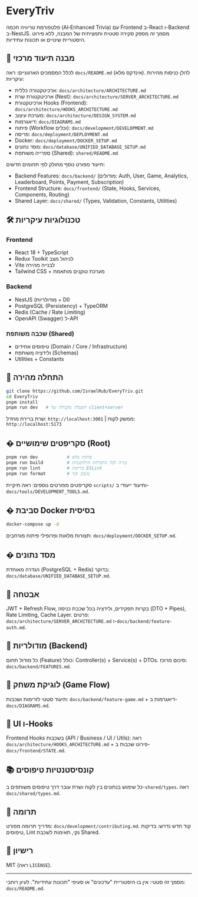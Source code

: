 # EveryTriv

פלטפורמת טריוויה חכמה (AI‑Enhanced Trivia) עם Frontend ב-React ו-Backend ב-NestJS. מסמך זה מספק סקירה סטטית ותמציתית של המבנה, ללא פירוט היסטוריית שינויים או תכונות עתידיות.

## 🧭 מבנה תיעוד מרכזי

לכלל המסמכים הארגוניים: ראה `docs/README.md` (אינדקס מלא). להלן כניסות מהירות עיקריות:

- ארכיטקטורה כללית: `docs/architecture/ARCHITECTURE.md`
- ארכיטקטורת שרת (Nest): `docs/architecture/SERVER_ARCHITECTURE.md`
- ארכיטקטורת Hooks (Frontend): `docs/architecture/HOOKS_ARCHITECTURE.md`
- מערכת עיצוב: `docs/architecture/DESIGN_SYSTEM.md`
- דיאגרמות: `docs/DIAGRAMS.md`
- פיתוח (Workflow וכלים): `docs/development/DEVELOPMENT.md`
- פריסה: `docs/deployment/DEPLOYMENT.md`
- Docker: `docs/deployment/DOCKER_SETUP.md`
- מסד נתונים: `docs/database/UNIFIED_DATABASE_SETUP.md`
- ספרייה משותפת (Shared): `shared/README.md`

תיעוד מפורט נוסף מחולק לפי תחומים חדשים:

- Backend Features: `docs/backend/` (מודולים: Auth, User, Game, Analytics, Leaderboard, Points, Payment, Subscription)
- Frontend Structure: `docs/frontend/` (State, Hooks, Services, Components, Routing)
- Shared Layer: `docs/shared/` (Types, Validation, Constants, Utilities)

## 🛠 טכנולוגיות עיקריות

### Frontend
- React 18 + TypeScript
- Redux Toolkit לניהול מצב
- Vite לבנייה מהירה
- Tailwind CSS + מערכת טוקנים מותאמת

### Backend
- NestJS (מודולריות + DI)
- PostgreSQL (Persistency) + TypeORM
- Redis (Cache / Rate Limiting)
- OpenAPI (Swagger) ל-API

### שכבה משותפת (Shared)
- טיפוסים אחידים (Domain / Core / Infrastructure)
- ולידציה משותפת (Schemas)
- Utilities + Constants

## 🚀 התחלה מהירה

```bash
git clone https://github.com/IsraelRub/EveryTriv.git
cd EveryTriv
pnpm install
pnpm run dev   # הפעלה מקבילה של client+server
```

שרת ברירת מחדל: `http://localhost:3001`  |  ממשק לקוח: `http://localhost:5173`

## � סקריפטים שימושיים (Root)

```bash
pnpm run dev           # פיתוח מלא
pnpm run build         # בנייה לכל החבילות הרלוונטיות
pnpm run lint          # בדיקות ESLint
pnpm run format        # עיצוב קוד
```

סקריפטים מפורטים נוספים: ראה תיקיית `scripts/` ותיעוד ייעודי ב-`docs/tools/DEVELOPMENT_TOOLS.md`.

## � סביבת Docker בסיסית

```bash
docker-compose up -d
```
תצורות מלאות ופרופילי פיתוח מורחבים: `docs/deployment/DOCKER_SETUP.md`.

## � מסד נתונים

הגדרה מאוחדת (PostgreSQL + Redis) בדוקר: `docs/database/UNIFIED_DATABASE_SETUP.md`.

## 🔐 אבטחה

JWT + Refresh Flow, בקרות תפקידים, ולידציה בכל שכבת כניסה (DTO + Pipes), Rate Limiting, Cache Layer.
פרטים: `docs/architecture/SERVER_ARCHITECTURE.md` ו-`docs/backend/feature-auth.md`.

## 🧩 מודולריות (Backend)

כל מודול תחום (Feature) כולל: Controller(s) + Service(s) + DTOs. סיכום מרוכז: `docs/backend/FEATURES.md`.

## 🧠 לוגיקת משחק (Game Flow)

תיעוד סטטי לזרימות ושכבות: `docs/backend/feature-game.md` + דיאגרמות ב-`docs/DIAGRAMS.md`.

## 🎨 UI ו-Hooks

Frontend Hooks בשכבות (API / Business / UI / Utils): ראה `docs/architecture/HOOKS_ARCHITECTURE.md` + פירוט שכבות ב-`docs/frontend/STATE.md`.

## 📚 קונסיסטנטיות טיפוסים

כל שימוש בנתונים בין לקוח ושרת עובר דרך טיפוסים משותפים ב-`shared/types`. ראה `docs/shared/types.md`.

## 🤝 תרומה

מדריך תרומה מפורט: `docs/development/contributing.md`.
קוד חדש נדרש: בדיקות טיפוסים, Lint נקי, תאימות לשכבת Shared.

## 📄 רישיון

MIT (ראה `LICENSE`).

---
מסמך זה סטטי: אין בו היסטוריית "עדכונים" או סעיפי "תכונות עתידיות". לעיון רוחבי: `docs/README.md`.